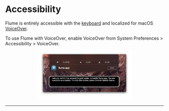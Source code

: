 # Accessibility

Flume is entirely accessible with the [keyboard](/misc/keyboard-shortcuts.md) and localized for macOS [VoiceOver](https://www.apple.com/accessibility/mac/vision/). 

To use Flume with VoiceOver, enable VoiceOver from System Preferences > Accessibility > VoiceOver.

<p style="text-align: center; margin-top: 1em;"><img src="/home/assets/voiceover.png" width="60%" height="60%" /></p>

<hr />

